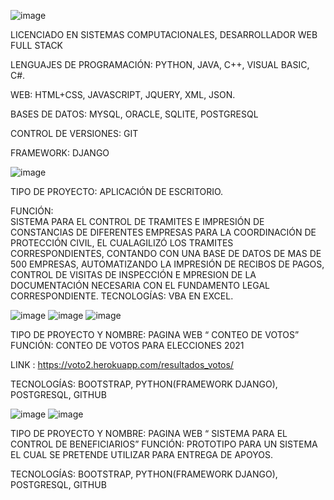 ![image](https://user-images.githubusercontent.com/85043762/150617938-a09befa2-2224-4583-b71e-91d879dfcdde.png)


LICENCIADO EN SISTEMAS COMPUTACIONALES, DESARROLLADOR WEB FULL STACK

LENGUAJES DE PROGRAMACIÓN:
PYTHON, JAVA, C++, VISUAL BASIC, C#.

WEB: 
HTML+CSS, JAVASCRIPT, JQUERY, XML, JSON.

BASES DE DATOS: 
MYSQL, ORACLE, SQLITE, POSTGRESQL

CONTROL DE VERSIONES: 
GIT

FRAMEWORK:
 DJANGO

![image](https://user-images.githubusercontent.com/85043762/150619230-7586ae30-f9c7-4298-bc6f-cdc0e299ef30.png)

TIPO DE PROYECTO: 
APLICACIÓN DE ESCRITORIO.

FUNCIÓN:   
SISTEMA  PARA EL CONTROL DE TRAMITES E IMPRESIÓN DE CONSTANCIAS DE DIFERENTES EMPRESAS PARA LA COORDINACIÓN DE PROTECCIÓN CIVIL, EL CUALAGILIZÓ LOS TRAMITES CORRESPONDIENTES, CONTANDO CON UNA BASE DE DATOS DE MAS DE 500 EMPRESAS, AUTOMATIZANDO LA IMPRESIÓN DE RECIBOS DE PAGOS,  CONTROL DE VISITAS DE INSPECCIÓN  E MPRESION DE LA DOCUMENTACIÓN NECESARIA CON EL FUNDAMENTO LEGAL CORRESPONDIENTE.
TECNOLOGÍAS: VBA EN EXCEL.

![image](https://user-images.githubusercontent.com/85043762/150619450-d6d7d40f-cb95-4dcd-9d23-21f57f2074b5.png)
![image](https://user-images.githubusercontent.com/85043762/150618766-d34bde15-456e-4c0b-a85f-7062a534a02c.png)
![image](https://user-images.githubusercontent.com/85043762/150618932-f7a72b96-d583-41c6-9106-b70530eba3d9.png)











TIPO DE PROYECTO Y NOMBRE: PAGINA WEB “ CONTEO DE VOTOS”
FUNCIÓN:
CONTEO DE VOTOS PARA ELECCIONES 2021

LINK : https://voto2.herokuapp.com/resultados_votos/

TECNOLOGÍAS: BOOTSTRAP, PYTHON(FRAMEWORK DJANGO), POSTGRESQL, GITHUB

![image](https://user-images.githubusercontent.com/85043762/150620069-6e3e6c0c-7797-4e57-a4b4-a30d648d77e5.png)
![image](https://user-images.githubusercontent.com/85043762/150620165-53655569-63d6-4970-be47-5403b42724ff.png)











TIPO DE PROYECTO Y NOMBRE: PAGINA WEB “ SISTEMA PARA EL CONTROL DE BENEFICIARIOS”
FUNCIÓN:
PROTOTIPO PARA UN SISTEMA EL CUAL SE PRETENDE UTILIZAR PARA ENTREGA DE APOYOS.

TECNOLOGÍAS: BOOTSTRAP, PYTHON(FRAMEWORK DJANGO), POSTGRESQL, GITHUB



